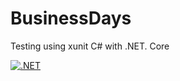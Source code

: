 # BusinessDays

Testing using xunit C# with .NET. Core

[![.NET](https://github.com/avermeulen/BusinessDays/actions/workflows/dotnet.yml/badge.svg)](https://github.com/avermeulen/BusinessDays/actions/workflows/dotnet.yml)
